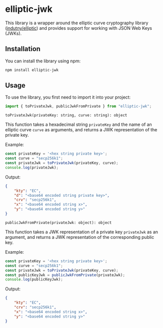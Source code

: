 # elliptic-jwk

This library is a wrapper around the elliptic curve cryptography library ([indutny/elliptic](https://github.com/indutny/elliptic)) and provides support for working with JSON Web Keys (JWKs).

## Installation

You can install the library using npm:

```bash
npm install elliptic-jwk
```

## Usage
To use the library, you first need to import it into your project:

```typescript
import { toPrivateJwk, publicJwkFromPrivate } from "elliptic-jwk";
```

`toPrivateJwk(privateKey: string, curve: string): object`

This function takes a hexadecimal string `privateKey` and the name of an elliptic curve `curve` as arguments, and returns a JWK representation of the private key.

Example:
```typescript
const privateKey = '<hex string private key>';
const curve = "secp256k1";
const privateJwk = toPrivateJwk(privateKey, curve);
console.log(privateJwk);
```

Output:
```json
{
    "kty": "EC",
    "d": "<base64 encoded string private key>",
    "crv": "secp256k1",
    "x": "<base64 encoded string x>",
    "y": "<base64 encoded string y>"
}
```

`publicJwkFromPrivate(privateJwk: object): object`

This function takes a JWK representation of a private key `privateJwk` as an argument, and returns a JWK representation of the corresponding public key.

Example:
```typescript
const privateKey = '<hex string private key>';
const curve = "secp256k1";
const privateJwk = toPrivateJwk(privateKey, curve);
const publicKeyJwk = publicJwkFromPrivate(privateJwk);
console.log(publicKeyJwk);
```

Output:
```json
{
    "kty": "EC",
    "crv": "secp256k1",
    "x": "<base64 encoded string x>",
    "y": "<base64 encoded string y>"
}
```
